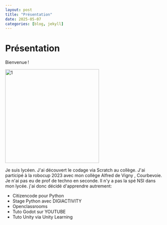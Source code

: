 ```yaml
---
layout: post
title: "Présentation"
date: 2025-05-07 
categories: [blog, jekyll]
---
```


# Présentation 

Bienvenue !

<img src="/_assets/image/1.png" alt="1" width="300" height="300">

Je suis lycéen.
J'ai découvert le codage via Scratch au collège.
J'ai participé à la robocup 2023 avec mon collège Alfred de Vigny , Courbevoie.
Je n'ai pas eu de prof de techno en seconde.
Il n'y a pas la spé NSI dans mon lycée.
j'ai donc décidé d'apprendre autrement:
- Citizencode pour Python
- Stage Python avec DIGIACTIVITY
- Openclassrooms 
- Tuto Godot sur YOUTUBE
- Tuto Unity via Unity Learning




